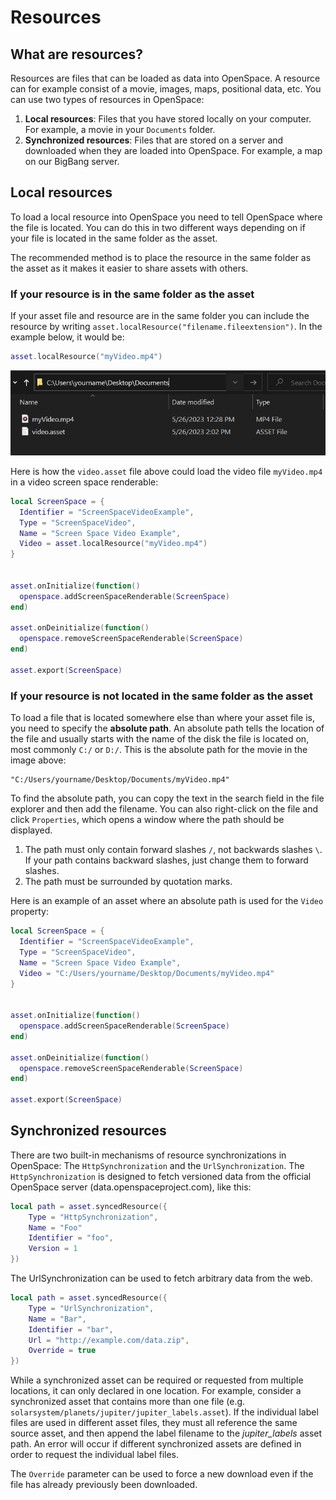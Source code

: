 # Resources
## What are resources?
Resources are files that can be loaded as data into OpenSpace. A resource can for example consist of a movie, images, maps, positional data, etc. You can use two types of resources in OpenSpace:

  1. **Local resources**: Files that you have stored locally on your computer. For example, a movie in your `Documents` folder.
  1. **Synchronized resources**: Files that are stored on a server and downloaded when they are loaded into OpenSpace. For example, a map on our BigBang server.


## Local resources
To load a local resource into OpenSpace you need to tell OpenSpace where the file is located. You can do this in two different ways depending on if your file is located in the same folder as the asset.

The recommended method is to place the resource in the same folder as the asset as it makes it easier to share assets with others.

### If your resource is in the same folder as the asset
If your asset file and resource are in the same folder you can include the resource by writing `asset.localResource("filename.fileextension")`. In the example below, it would be:

```lua
asset.localResource("myVideo.mp4")
```

![An asset and a file in the same folder](asset_path.png)

Here is how the `video.asset` file above could load the video file `myVideo.mp4` in a video screen space renderable:

```lua
local ScreenSpace = {
  Identifier = "ScreenSpaceVideoExample",
  Type = "ScreenSpaceVideo",
  Name = "Screen Space Video Example",
  Video = asset.localResource("myVideo.mp4")
}


asset.onInitialize(function()
  openspace.addScreenSpaceRenderable(ScreenSpace)
end)

asset.onDeinitialize(function()
  openspace.removeScreenSpaceRenderable(ScreenSpace)
end)

asset.export(ScreenSpace)
```

### If your resource is not located in the same folder as the asset
To load a file that is located somewhere else than where your asset file is, you need to specify the **absolute path**. An absolute path tells the location of the file and usually starts with the name of the disk the file is located on, most commonly `C:/` or `D:/`. This is the absolute path for the movie in the image above:

```
"C:/Users/yourname/Desktop/Documents/myVideo.mp4"
```

To find the absolute path, you can copy the text in the search field in the file explorer and then add the filename. You can also right-click on the file and click `Properties`, which opens a window where the path should be displayed.

  1. The path must only contain forward slashes `/`, not backwards slashes `\`. If your path contains backward slashes, just change them to forward slashes.
  1. The path must be surrounded by quotation marks.

Here is an example of an asset where an absolute path is used for the `Video` property:

```lua
local ScreenSpace = {
  Identifier = "ScreenSpaceVideoExample",
  Type = "ScreenSpaceVideo",
  Name = "Screen Space Video Example",
  Video = "C:/Users/yourname/Desktop/Documents/myVideo.mp4"
}


asset.onInitialize(function()
  openspace.addScreenSpaceRenderable(ScreenSpace)
end)

asset.onDeinitialize(function()
  openspace.removeScreenSpaceRenderable(ScreenSpace)
end)

asset.export(ScreenSpace)
```


## Synchronized resources
There are two built-in mechanisms of resource synchronizations in OpenSpace: The `HttpSynchronization` and the `UrlSynchronization`. The `HttpSynchronization` is designed to fetch versioned data from the official OpenSpace server (data.openspaceproject.com), like this:

```lua
local path = asset.syncedResource({
    Type = "HttpSynchronization",
    Name = "Foo"
    Identifier = "foo",
    Version = 1
})
```

The UrlSynchronization can be used to fetch arbitrary data from the web.

```lua
local path = asset.syncedResource({
    Type = "UrlSynchronization",
    Name = "Bar",
    Identifier = "bar",
    Url = "http://example.com/data.zip",
    Override = true
})
```

While a synchronized asset can be required or requested from multiple locations, it can only declared in one location. For example, consider a synchronized asset that contains more than one file (e.g. `solarsystem/planets/jupiter/jupiter_labels.asset`). If the individual label files are used in different asset files, they must all reference the same source asset, and then append the label filename to the _jupiter_labels_ asset path. An error will occur if different synchronized assets are defined in order to request the individual label files.

The `Override` parameter can be used to force a new download even if the file has already previously been downloaded.
